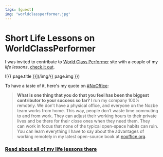 ```yaml
---
tags: [guest]
img: "worldclassperformer.jpg"
---
```


# Short Life Lessons on WorldClassPerformer

I was invited to contribute to [World Class Performer][g] site with a couple of my *life lessons*, [check it out][g].

<!--More-->

![{{ page.title }}](/img/{{ page.img }})

To have a taste of it, here's my quote on [#NoOffice](/nooffice):

> **What is one thing that you do that you feel has been the biggest contributor to your success so far?** I run my company 100% remotely. We don’t have a physical office, and everyone on the Nozbe team works from home. This way, people don’t waste time commuting to and from work. They can adjust their working hours to their private lives and be there for their close ones when they need them. They can work in focus that none of the typical open-space habits can ruin. You can learn everything I have to say about the advantages of working remotely in my latest open-source book at [nooffice.org](https://NoOffice.org/).

### [Read about all of my life lessons there][g]

[g]: https://worldclassperformer.com/short-life-lessons-from-michael-sliwinski/

[n]: https://michael.gratis/nozbe
[np]: https://michael.gratis/nozbepersonal